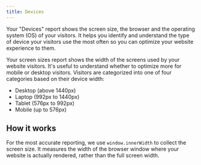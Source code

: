 ```yaml
---
title: Devices
---
```


Your "Devices" report shows the screen size, the browser and the operating system (OS) of your visitors. It helps you identify and understand the type of device your visitors use the most often so you can optimize your website experience to them.

Your screen sizes report shows the width of the screens used by your website visitors. It's useful to understand whether to optimize more for mobile or desktop visitors. Visitors are categorized into one of four categories based on their device width:

- Desktop (above 1440px)
- Laptop (992px to 1440px)
- Tablet (576px to 992px)
- Mobile (up to 576px)

## How it works

For the most accurate reporting, we use `window.innerWidth` to collect the screen size. It measures the width of the browser window where your website is actually rendered, rather than the full screen width.



